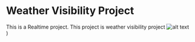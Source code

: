# Weather Visibility Project
This is a Realtime project. This project is weather visibility project
![alt text](https://unsplash.com/photos/BqKdvJ8a5TI)
)

